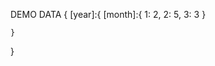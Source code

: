 DEMO DATA
{
    [year]:{
        [month]:{
            1: 2,
            2: 5,
            3: 3
        }
        
    }
}